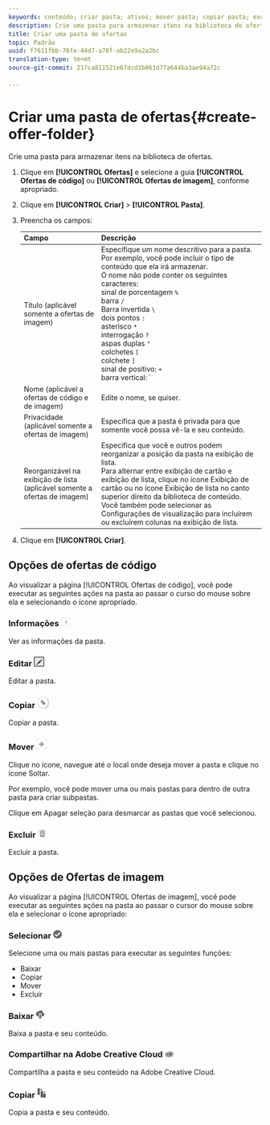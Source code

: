 ```yaml
---
keywords: conteúdo; criar pasta; ativos; mover pasta; copiar pasta; excluir pasta; pasta de download; pasta
description: Crie uma pasta para armazenar itens na biblioteca de ofertas.
title: Criar uma pasta de ofertas
topic: Padrão
uuid: f7611fbb-76fe-44d7-a78f-ab22e9a2a2bc
translation-type: tm+mt
source-git-commit: 217ca811521e67dcd1b063d77a644ba3ae94a72c

---
```



# Criar uma pasta de ofertas{#create-offer-folder}

Crie uma pasta para armazenar itens na biblioteca de ofertas.

1. Clique em **[!UICONTROL Ofertas]** e selecione a guia **[!UICONTROL Ofertas de código]** ou **[!UICONTROL Ofertas de imagem]**, conforme apropriado.
1. Clique em **[!UICONTROL Criar]** &gt; **[!UICONTROL Pasta]**.
1. Preencha os campos:

   | Campo | Descrição |
   |--- |--- |
   | Título (aplicável somente a ofertas de imagem) | Especifique um nome descritivo para a pasta. Por exemplo, você pode incluir o tipo de conteúdo que ela irá armazenar.<br>O nome não pode conter os seguintes caracteres:<br>sinal de porcentagem `%`<br>barra `/`<br>Barra invertida `\`<br>dois pontos `:`<br>asterisco `*`<br>interrogação `?`<br>aspas duplas `"`<br>colchetes `[`<br>colchete `]`<br>sinal de positivo: `+`<br>barra vertical: `|`<br>ponto: `.`<br>sinal numérico: `#`<br>aspas: `{`<br>aspa `}`<br>sinal de intercalação `^`<br>ponto e vírgula `;`<br>Você pode usar um hífen (`- `) em vez desses caracteres. |
   | Nome (aplicável a ofertas de código e de imagem) | Edite o nome, se quiser. |
   | Privacidade (aplicável somente a ofertas de imagem) | Especifica que a pasta é privada para que somente você possa vê-la e seu conteúdo. |
   | Reorganizável na exibição de lista (aplicável somente a ofertas de imagem) | Especifica que você e outros podem reorganizar a posição da pasta na exibição de lista.<br>Para alternar entre exibição de cartão e exibição de lista, clique no ícone Exibição de cartão ou no ícone Exibição de lista no canto superior direito da biblioteca de conteúdo. Você também pode selecionar as Configurações de visualização para incluírem ou excluírem colunas na exibição de lista. |

1. Clique em **[!UICONTROL Criar]**.

## Opções de ofertas de código

Ao visualizar a página [!UICONTROL Ofertas de código], você pode executar as seguintes ações na pasta ao passar o curso do mouse sobre ela e selecionando o ícone apropriado.

### Informações ![](assets/icon_info.png)

Ver as informações da pasta.

### Editar ![](assets/icon_edit.png)

Editar a pasta.

### Copiar  ![](assets/icon_copy.png)

Copiar a pasta.

### Mover  ![](assets/icon_move_folder.png)

Clique no ícone, navegue até o local onde deseja mover a pasta e clique no ícone Soltar.

Por exemplo, você pode mover uma ou mais pastas para dentro de outra pasta para criar subpastas.

Clique em Apagar seleção para desmarcar as pastas que você selecionou.

### Excluir ![](assets/icon_delete.png)

Excluir a pasta.

## Opções de Ofertas de imagem

Ao visualizar a página [!UICONTROL Ofertas de imagem], você pode executar as seguintes ações na pasta ao passar o cursor do mouse sobre ela e selecionar o ícone apropriado:

### Selecionar ![](assets/icon_check.png)

Selecione uma ou mais pastas para executar as seguintes funções:

* Baixar
* Copiar
* Mover
* Excluir

### Baixar ![](assets/icon_download.png)

Baixa a pasta e seu conteúdo.

### Compartilhar na Adobe Creative Cloud ![](assets/icon_creative_cloud.png)

Compartilha a pasta e seu conteúdo na Adobe Creative Cloud.

### Copiar  ![](assets/icon_copy_content.png)

Copia a pasta e seu conteúdo.